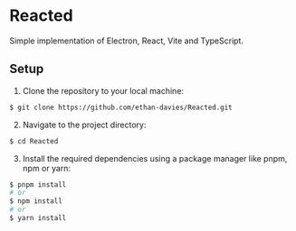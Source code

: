 # Reacted
Simple implementation of Electron, React, Vite and TypeScript.

## Setup

1. Clone the repository to your local machine:

```bash
$ git clone https://github.com/ethan-davies/Reacted.git
```

2. Navigate to the project directory:

```bash
$ cd Reacted
```

3. Install the required dependencies using a package manager like pnpm, npm or yarn:

```bash
$ pnpm install
# or
$ npm install
# or
$ yarn install
```
